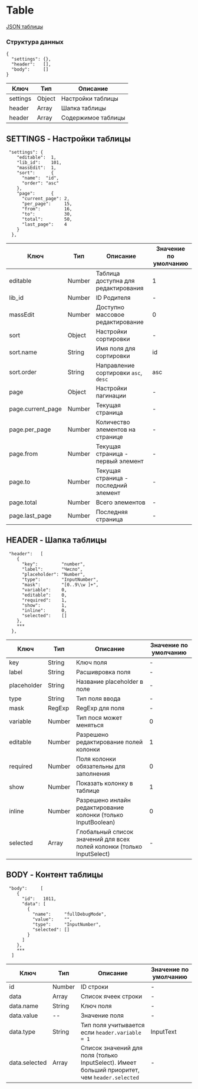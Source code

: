 # Table

 [JSON таблицы](Table.json)
### Структура данных
```
{
  "settings": {},
  "header":   [],
  "body":     []
}
```
| Ключ | Тип | Описание |
|---|---|---|
| settings | Object | Настройки таблицы |
| header | Array | Шапка таблицы |
| header | Array | Содержимое таблицы |

## SETTINGS - Настройки таблицы
```
 "settings": {
    "editable":  1,
    "lib_id":    101,
    "massEdit":  1,
    "sort":      {
      "name":  "id",
      "order": "asc"
    },
    "page":      {
      "current_page": 2,
      "per_page":     15,
      "from":         16,
      "to":           30,
      "total":        50,
      "last_page":    4
    }
  },
```

| Ключ | Тип | Описание | Значение по умолчанию |
|---|---|---|---|
| editable | Number | Таблица доступна для редактирования | 1 |
| lib_id | Number | ID Родителя | - |
| massEdit | Number | Доступно массовое редактирование | 0 |
| sort | Object | Настройки сортировки | - |
| sort.name | String | Имя поля для сортировки | id |
| sort.order | String | Направление сортировки `asc`, `desc` | asc |
| page | Object | Настройки пагинации | - |
| page.current_page | Number | Текущая страница | - |
| page.per_page | Number | Количество элементов на странице | - |
| page.from | Number | Текущая страница - первый элемент | - |
| page.to | Number | Текущая страница - последний элемент | - |
| page.total | Number | Всего элементов | - |
| page.last_page | Number | Последняя страница | - |

## HEADER - Шапка таблицы
```
 "header":   [
    {
      "key":         "number",
      "label":       "Число",
      "placeholder": "Number",
      "type":        "InputNumber",
      "mask":        "[0..9\\w ]+",
      "variable":    0,
      "editable":    0,
      "required":    1,
      "show":        1,
      "inline":      0,
      "selected":    []
    },
    ***
  },
```
| Ключ | Тип | Описание | Значение по умолчанию |
|---|---|---|---|
| key | String | Ключ поля | - |
| label | String | Расшивровка поля | - |
| placeholder | String | Название placeholder в поле | - |
| type | String | Тип поля ввода | - |
| mask | RegExp | RegExp для поля | - |
| variable | Number | Тип пося может меняться | 0 |
| editable | Number | Разрешено редактирование полей колонки | 1 |
| required | Number | Поля колонки обязательны для заполнения | 0 |
| show | Number | Показать колонку в таблице | 1 |
| inline | Number | Разрешено инлайн редактирование колонки (только InputBoolean) | 0 |
| selected | Array | Глобальный список значений для всех полей колонки (только InputSelect) | - |

## BODY - Контент таблицы 
```
 "body":     [
    {
      "id":   1011,
      "data": [
        {
          "name":     "fullDebugMode",
          "value":    "",
          "type":     "InputNumber",
          "selected": []
        }
      ]
    },
    ***
  ]
```
| Ключ | Тип | Описание | Значение по умолчанию |
|---|---|---|---|
| id | Number | ID строки | - |
| data | Array | Список ячеек строки | - |
| data.name | String | Ключ поля | - |
| data.value | -- | Значение поля | - |
| data.type | String | Тип поля учитывается если `header.variable = 1` | InputText |
| data.selected | Array | Список значений для поля (только InputSelect). Имеет больший приоритет, чем `header.selected` | - |

